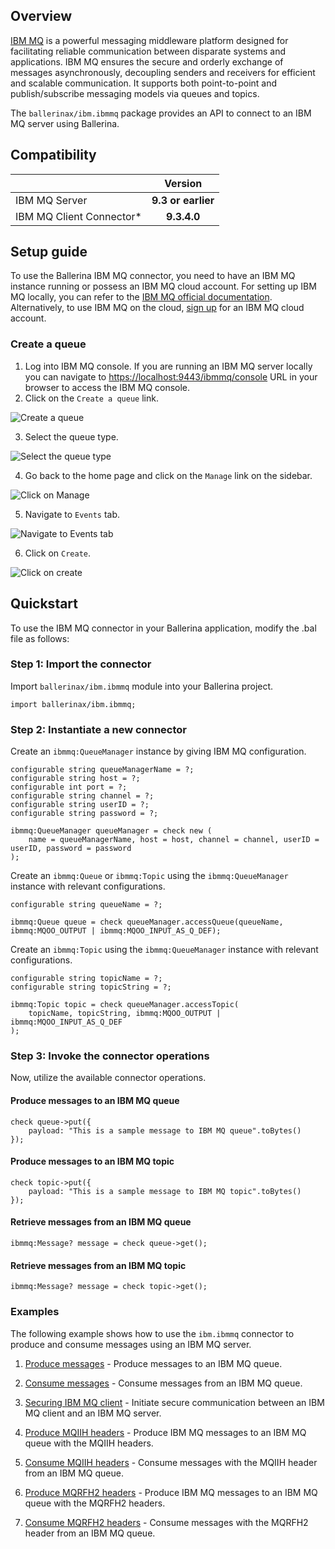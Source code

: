 ## Overview

[IBM MQ](https://www.ibm.com/products/mq) is a powerful messaging middleware platform designed for facilitating reliable 
communication between disparate systems and applications. IBM MQ ensures the secure and orderly exchange of messages 
asynchronously, decoupling senders and receivers for efficient and scalable communication. It supports both 
point-to-point and publish/subscribe messaging models via queues and topics.

The `ballerinax/ibm.ibmmq` package provides an API to connect to an IBM MQ server using Ballerina.

## Compatibility

| |   Version    |
|:---|:------------:|
|IBM MQ Server | **9.3 or earlier** |
|IBM MQ Client Connector* |  **9.3.4.0**  |

## Setup guide

To use the Ballerina IBM MQ connector, you need to have an IBM MQ instance running or possess an IBM MQ cloud account. 
For setting up IBM MQ locally, you can refer to the [IBM MQ official documentation](https://www.ibm.com/docs/en/ibm-mq/9.3?topic=migrating-installing-uninstalling). 
Alternatively, to use IBM MQ on the cloud, [sign up](https://cloud.ibm.com/registration) for an IBM MQ cloud account.

### Create a queue

1. Log into IBM MQ console. If you are running an IBM MQ server locally you can navigate to 
[https://localhost:9443/ibmmq/console](https://localhost:9443/ibmmq/console) URL in your browser to access the IBM MQ console. 
2. Click on the `Create a queue` link.

![Create a queue](https://raw.githubusercontent.com/ballerina-platform/module-ballerinax-ibm.ibmmq/main/docs/setup/resources/select-create-queue.png)

3. Select the queue type.

![Select the queue type](https://raw.githubusercontent.com/ballerina-platform/module-ballerinax-ibm.ibmmq/main/docs/setup/resources/select-queue-type.png)

4. Go back to the home page and click on the `Manage` link on the sidebar.

![Click on Manage](https://raw.githubusercontent.com/ballerina-platform/module-ballerinax-ibm.ibmmq/main/docs/setup/resources/click-manage-link.png)

5. Navigate to `Events` tab.

![Navigate to Events tab](https://raw.githubusercontent.com/ballerina-platform/module-ballerinax-ibm.ibmmq/main/docs/setup/resources/navigate-to-events-tab.png)

6. Click on `Create`.

![Click on create](https://raw.githubusercontent.com/ballerina-platform/module-ballerinax-ibm.ibmmq/main/docs/setup/resources/click-on-create.png)

## Quickstart

To use the IBM MQ connector in your Ballerina application, modify the .bal file as follows:

### Step 1: Import the connector

Import `ballerinax/ibm.ibmmq` module into your Ballerina project.

```ballerina
import ballerinax/ibm.ibmmq;
```

### Step 2: Instantiate a new connector

Create an `ibmmq:QueueManager` instance by giving IBM MQ configuration.

```ballerina
configurable string queueManagerName = ?;
configurable string host = ?;
configurable int port = ?;
configurable string channel = ?;
configurable string userID = ?;
configurable string password = ?;

ibmmq:QueueManager queueManager = check new (
    name = queueManagerName, host = host, channel = channel, userID = userID, password = password
);
```

Create an `ibmmq:Queue` or `ibmmq:Topic` using the `ibmmq:QueueManager` instance with relevant configurations.

```ballerina
configurable string queueName = ?;

ibmmq:Queue queue = check queueManager.accessQueue(queueName, ibmmq:MQOO_OUTPUT | ibmmq:MQOO_INPUT_AS_Q_DEF);
```

Create an `ibmmq:Topic` using the `ibmmq:QueueManager` instance with relevant configurations.

```ballerina
configurable string topicName = ?;
configurable string topicString = ?;

ibmmq:Topic topic = check queueManager.accessTopic(
    topicName, topicString, ibmmq:MQOO_OUTPUT | ibmmq:MQOO_INPUT_AS_Q_DEF
);
```

### Step 3: Invoke the connector operations

Now, utilize the available connector operations.

#### Produce messages to an IBM MQ queue

```ballerina
check queue->put({
    payload: "This is a sample message to IBM MQ queue".toBytes()
});
```

#### Produce messages to an IBM MQ topic

```ballerina
check topic->put({
    payload: "This is a sample message to IBM MQ topic".toBytes()
});
```

#### Retrieve messages from an IBM MQ queue

```ballerina
ibmmq:Message? message = check queue->get();
```

#### Retrieve messages from an IBM MQ topic

```ballerina
ibmmq:Message? message = check topic->get();
```

### Examples

The following example shows how to use the `ibm.ibmmq` connector to produce and consume messages using an IBM MQ server.

1. [Produce messages](https://github.com/ballerina-platform/module-ballerinax-ibm.ibmmq/tree/main/examples/produce-messages) - Produce messages to an IBM MQ queue.

2. [Consume messages](https://github.com/ballerina-platform/module-ballerinax-ibm.ibmmq/tree/main/examples/consume-messages) - Consume messages from an IBM MQ queue.

3. [Securing IBM MQ client](https://github.com/ballerina-platform/module-ballerinax-ibm.ibmmq/tree/main/examples/ibmmq-client-security) - Initiate secure communication between an IBM MQ client and an IBM MQ server.

4. [Produce MQIIH headers](https://github.com/ballerina-platform/module-ballerinax-ibm.ibmmq/tree/main/examples/produce-mqiih-headers) - Produce IBM MQ messages to an IBM MQ queue with the MQIIH headers.

5. [Consume MQIIH headers](https://github.com/ballerina-platform/module-ballerinax-ibm.ibmmq/tree/main/examples/consume-mqiih-headers) - Consume messages with the MQIIH header from an IBM MQ queue.

6. [Produce MQRFH2 headers](https://github.com/ballerina-platform/module-ballerinax-ibm.ibmmq/tree/main/examples/produce-mqrfh2-headers) - Produce IBM MQ messages to an IBM MQ queue with the MQRFH2 headers.

7. [Consume MQRFH2 headers](https://github.com/ballerina-platform/module-ballerinax-ibm.ibmmq/tree/main/examples/consume-mqrfh2-headers) - Consume messages with the MQRFH2 header from an IBM MQ queue.
